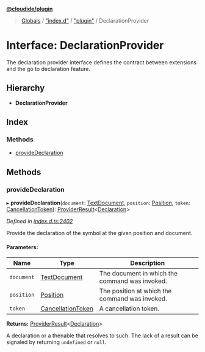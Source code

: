 **[@cloudide/plugin](../README.md)**

> [Globals](../README.md) / ["index.d"](../modules/_index_d_.md) / ["plugin"](../modules/_index_d_._plugin_.md) / DeclarationProvider

# Interface: DeclarationProvider

The declaration provider interface defines the contract between extensions and
the go to declaration feature.

## Hierarchy

* **DeclarationProvider**

## Index

### Methods

* [provideDeclaration](_index_d_._plugin_.declarationprovider.md#providedeclaration)

## Methods

### provideDeclaration

▸ **provideDeclaration**(`document`: [TextDocument](_index_d_._plugin_.textdocument.md), `position`: [Position](../classes/_index_d_._plugin_.position.md), `token`: [CancellationToken](_index_d_._plugin_.cancellationtoken.md)): [ProviderResult](../modules/_index_d_._plugin_.md#providerresult)\<[Declaration](../modules/_index_d_._plugin_.md#declaration)>

*Defined in [index.d.ts:2402](https://github.com/huaweicloud/cloudide-plugin-api/blob/1ab5ef8/index.d.ts#L2402)*

Provide the declaration of the symbol at the given position and document.

#### Parameters:

Name | Type | Description |
------ | ------ | ------ |
`document` | [TextDocument](_index_d_._plugin_.textdocument.md) | The document in which the command was invoked. |
`position` | [Position](../classes/_index_d_._plugin_.position.md) | The position at which the command was invoked. |
`token` | [CancellationToken](_index_d_._plugin_.cancellationtoken.md) | A cancellation token. |

**Returns:** [ProviderResult](../modules/_index_d_._plugin_.md#providerresult)\<[Declaration](../modules/_index_d_._plugin_.md#declaration)>

A declaration or a thenable that resolves to such. The lack of a result can be
signaled by returning `undefined` or `null`.
